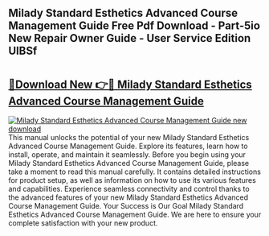 ## Milady Standard Esthetics Advanced Course Management Guide Free Pdf Download - Part-5io New Repair Owner Guide - User Service Edition UlBSf

# <h2><a href="http://bc66040.oget.top/?id=Milady+Standard+Esthetics+Advanced+Course+Management+Guide">🔗Download New 👉🔴 Milady Standard Esthetics Advanced Course Management Guide</a></h2>

[![Milady Standard Esthetics Advanced Course Management Guide new download](https://i.imgur.com/5g1atiW.png)](http://bc66040.oget.top/?id=Milady+Standard+Esthetics+Advanced+Course+Management+Guide)
This manual unlocks the potential of your new Milady Standard Esthetics Advanced Course Management Guide. Explore its features, learn how to install, operate, and maintain it seamlessly. Before you begin using your Milady Standard Esthetics Advanced Course Management Guide, please take a moment to read this manual carefully. It contains detailed instructions for product setup, as well as information on how to use its various features and capabilities. Experience seamless connectivity and control thanks to the advanced features of your new Milady Standard Esthetics Advanced Course Management Guide. Your Success is Our Goal Milady Standard Esthetics Advanced Course Management Guide. We are here to ensure your complete satisfaction with your new product.
